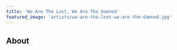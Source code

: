 ```yaml
---
title: 'We Are The Lost, We Are The Damned'
featured_image: 'artists/we-are-the-lost-we-are-the-damned.jpg'
---
```


## About


